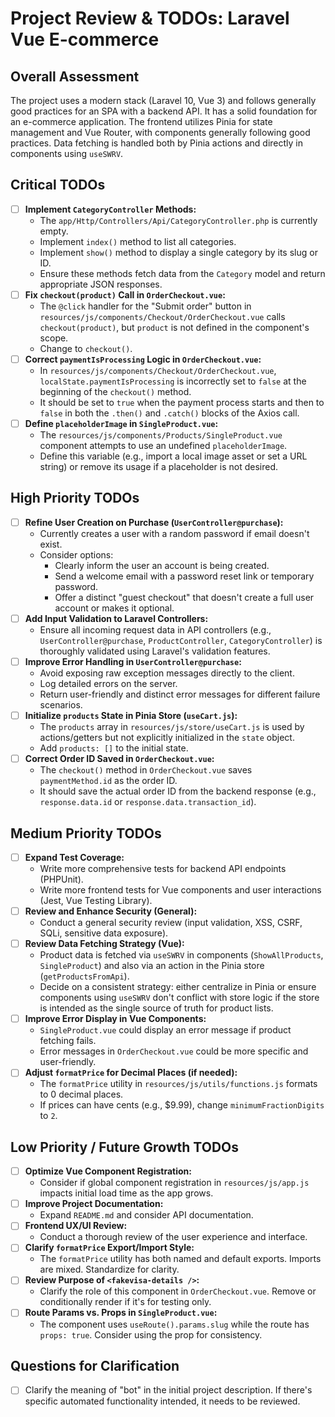 # Project Review & TODOs: Laravel Vue E-commerce

## Overall Assessment

The project uses a modern stack (Laravel 10, Vue 3) and follows generally good practices for an SPA with a backend API. It has a solid foundation for an e-commerce application. The frontend utilizes Pinia for state management and Vue Router, with components generally following good practices. Data fetching is handled both by Pinia actions and directly in components using `useSWRV`.

## Critical TODOs

- [ ] **Implement `CategoryController` Methods:**
    - The `app/Http/Controllers/Api/CategoryController.php` is currently empty.
    - Implement `index()` method to list all categories.
    - Implement `show()` method to display a single category by its slug or ID.
    - Ensure these methods fetch data from the `Category` model and return appropriate JSON responses.
- [ ] **Fix `checkout(product)` Call in `OrderCheckout.vue`:**
    - The `@click` handler for the "Submit order" button in `resources/js/components/Checkout/OrderCheckout.vue` calls `checkout(product)`, but `product` is not defined in the component's scope.
    - Change to `checkout()`.
- [ ] **Correct `paymentIsProcessing` Logic in `OrderCheckout.vue`:**
    - In `resources/js/components/Checkout/OrderCheckout.vue`, `localState.paymentIsProcessing` is incorrectly set to `false` at the beginning of the `checkout()` method.
    - It should be set to `true` when the payment process starts and then to `false` in both the `.then()` and `.catch()` blocks of the Axios call.
- [ ] **Define `placeholderImage` in `SingleProduct.vue`:**
    - The `resources/js/components/Products/SingleProduct.vue` component attempts to use an undefined `placeholderImage`.
    - Define this variable (e.g., import a local image asset or set a URL string) or remove its usage if a placeholder is not desired.

## High Priority TODOs

- [ ] **Refine User Creation on Purchase (`UserController@purchase`):**
    - Currently creates a user with a random password if email doesn't exist.
    - Consider options:
        - Clearly inform the user an account is being created.
        - Send a welcome email with a password reset link or temporary password.
        - Offer a distinct "guest checkout" that doesn't create a full user account or makes it optional.
- [ ] **Add Input Validation to Laravel Controllers:**
    - Ensure all incoming request data in API controllers (e.g., `UserController@purchase`, `ProductController`, `CategoryController`) is thoroughly validated using Laravel's validation features.
- [ ] **Improve Error Handling in `UserController@purchase`:**
    - Avoid exposing raw exception messages directly to the client.
    - Log detailed errors on the server.
    - Return user-friendly and distinct error messages for different failure scenarios.
- [ ] **Initialize `products` State in Pinia Store (`useCart.js`):**
    - The `products` array in `resources/js/store/useCart.js` is used by actions/getters but not explicitly initialized in the `state` object.
    - Add `products: []` to the initial state.
- [ ] **Correct Order ID Saved in `OrderCheckout.vue`:**
    - The `checkout()` method in `OrderCheckout.vue` saves `paymentMethod.id` as the order ID.
    - It should save the actual order ID from the backend response (e.g., `response.data.id` or `response.data.transaction_id`).

## Medium Priority TODOs

- [ ] **Expand Test Coverage:**
    - Write more comprehensive tests for backend API endpoints (PHPUnit).
    - Write more frontend tests for Vue components and user interactions (Jest, Vue Testing Library).
- [ ] **Review and Enhance Security (General):**
    - Conduct a general security review (input validation, XSS, CSRF, SQLi, sensitive data exposure).
- [ ] **Review Data Fetching Strategy (Vue):**
    - Product data is fetched via `useSWRV` in components (`ShowAllProducts`, `SingleProduct`) and also via an action in the Pinia store (`getProductsFromApi`).
    - Decide on a consistent strategy: either centralize in Pinia or ensure components using `useSWRV` don't conflict with store logic if the store is intended as the single source of truth for product lists.
- [ ] **Improve Error Display in Vue Components:**
    - `SingleProduct.vue` could display an error message if product fetching fails.
    - Error messages in `OrderCheckout.vue` could be more specific and user-friendly.
- [ ] **Adjust `formatPrice` for Decimal Places (if needed):**
    - The `formatPrice` utility in `resources/js/utils/functions.js` formats to 0 decimal places.
    - If prices can have cents (e.g., $9.99), change `minimumFractionDigits` to `2`.

## Low Priority / Future Growth TODOs

- [ ] **Optimize Vue Component Registration:**
    - Consider if global component registration in `resources/js/app.js` impacts initial load time as the app grows.
- [ ] **Improve Project Documentation:**
    - Expand `README.md` and consider API documentation.
- [ ] **Frontend UX/UI Review:**
    - Conduct a thorough review of the user experience and interface.
- [ ] **Clarify `formatPrice` Export/Import Style:**
    - The `formatPrice` utility has both named and default exports. Imports are mixed. Standardize for clarity.
- [ ] **Review Purpose of `<fakevisa-details />`:**
    - Clarify the role of this component in `OrderCheckout.vue`. Remove or conditionally render if it's for testing only.
- [ ] **Route Params vs. Props in `SingleProduct.vue`:**
    - The component uses `useRoute().params.slug` while the route has `props: true`. Consider using the prop for consistency.

## Questions for Clarification

- [ ] Clarify the meaning of "bot" in the initial project description. If there's specific automated functionality intended, it needs to be reviewed.
